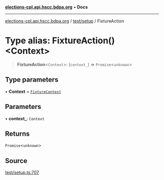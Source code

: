 [**elections-cpl.api.hscc.bdpa.org**](../../../README.md) • **Docs**

***

[elections-cpl.api.hscc.bdpa.org](../../../README.md) / [test/setup](../README.md) / FixtureAction

# Type alias: FixtureAction()\<Context\>

> **FixtureAction**\<`Context`\>: (`context_`) => `Promise`\<`unknown`\>

## Type parameters

• **Context** = [`FixtureContext`](../interfaces/FixtureContext.md)

## Parameters

• **context\_**: `Context`

## Returns

`Promise`\<`unknown`\>

## Source

[test/setup.ts:707](https://github.com/nhscc/elections_cpl.api.hscc.bdpa.org/blob/46ed5b306a3fd199be2bd28706c3da03542c6da3/test/setup.ts#L707)
